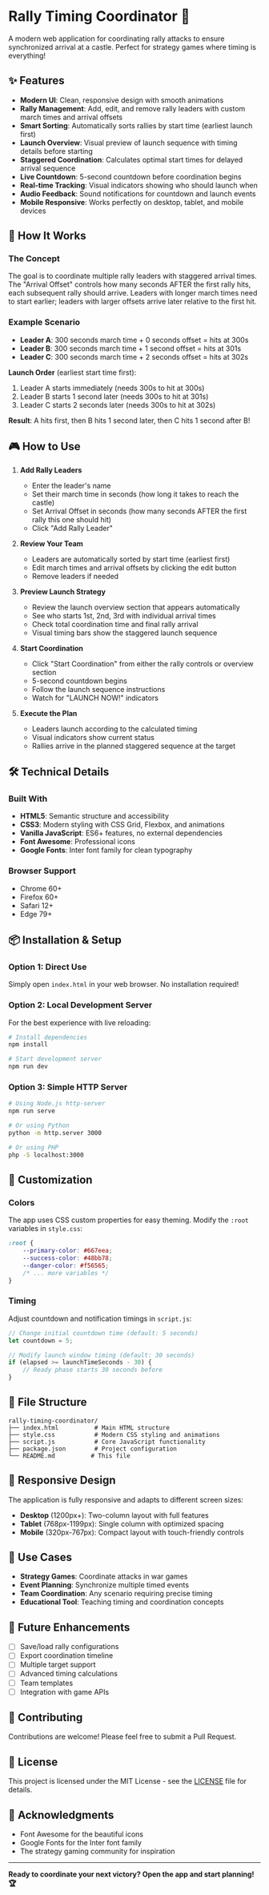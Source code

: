 # Rally Timing Coordinator 🏰

A modern web application for coordinating rally attacks to ensure synchronized arrival at a castle. Perfect for strategy games where timing is everything!

## ✨ Features

- **Modern UI**: Clean, responsive design with smooth animations
- **Rally Management**: Add, edit, and remove rally leaders with custom march times and arrival offsets
- **Smart Sorting**: Automatically sorts rallies by start time (earliest launch first)
- **Launch Overview**: Visual preview of launch sequence with timing details before starting
- **Staggered Coordination**: Calculates optimal start times for delayed arrival sequence
- **Live Countdown**: 5-second countdown before coordination begins
- **Real-time Tracking**: Visual indicators showing who should launch when
- **Audio Feedback**: Sound notifications for countdown and launch events
- **Mobile Responsive**: Works perfectly on desktop, tablet, and mobile devices

## 🚀 How It Works

### The Concept
The goal is to coordinate multiple rally leaders with staggered arrival times. The "Arrival Offset" controls how many seconds AFTER the first rally hits, each subsequent rally should arrive. Leaders with longer march times need to start earlier; leaders with larger offsets arrive later relative to the first hit.

### Example Scenario
- **Leader A**: 300 seconds march time + 0 seconds offset = hits at 300s
- **Leader B**: 300 seconds march time + 1 second offset = hits at 301s  
- **Leader C**: 300 seconds march time + 2 seconds offset = hits at 302s

**Launch Order** (earliest start time first):
1. Leader A starts immediately (needs 300s to hit at 300s)
2. Leader B starts 1 second later (needs 300s to hit at 301s)
3. Leader C starts 2 seconds later (needs 300s to hit at 302s)

**Result**: A hits first, then B hits 1 second later, then C hits 1 second after B!

## 🎮 How to Use

1. **Add Rally Leaders**
   - Enter the leader's name
   - Set their march time in seconds (how long it takes to reach the castle)
   - Set Arrival Offset in seconds (how many seconds AFTER the first rally this one should hit)
   - Click "Add Rally Leader"

2. **Review Your Team**
   - Leaders are automatically sorted by start time (earliest first)
   - Edit march times and arrival offsets by clicking the edit button
   - Remove leaders if needed

3. **Preview Launch Strategy**
   - Review the launch overview section that appears automatically
   - See who starts 1st, 2nd, 3rd with individual arrival times
   - Check total coordination time and final rally arrival
   - Visual timing bars show the staggered launch sequence

4. **Start Coordination**
   - Click "Start Coordination" from either the rally controls or overview section
   - 5-second countdown begins
   - Follow the launch sequence instructions
   - Watch for "LAUNCH NOW!" indicators

5. **Execute the Plan**
   - Leaders launch according to the calculated timing
   - Visual indicators show current status
   - Rallies arrive in the planned staggered sequence at the target

## 🛠️ Technical Details

### Built With
- **HTML5**: Semantic structure and accessibility
- **CSS3**: Modern styling with CSS Grid, Flexbox, and animations
- **Vanilla JavaScript**: ES6+ features, no external dependencies
- **Font Awesome**: Professional icons
- **Google Fonts**: Inter font family for clean typography

### Browser Support
- Chrome 60+
- Firefox 60+
- Safari 12+
- Edge 79+

## 📦 Installation & Setup

### Option 1: Direct Use
Simply open `index.html` in your web browser. No installation required!

### Option 2: Local Development Server
For the best experience with live reloading:

```bash
# Install dependencies
npm install

# Start development server
npm run dev
```

### Option 3: Simple HTTP Server
```bash
# Using Node.js http-server
npm run serve

# Or using Python
python -m http.server 3000

# Or using PHP
php -S localhost:3000
```

## 🎨 Customization

### Colors
The app uses CSS custom properties for easy theming. Modify the `:root` variables in `style.css`:

```css
:root {
    --primary-color: #667eea;
    --success-color: #48bb78;
    --danger-color: #f56565;
    /* ... more variables */
}
```

### Timing
Adjust countdown and notification timings in `script.js`:

```javascript
// Change initial countdown time (default: 5 seconds)
let countdown = 5;

// Modify launch window timing (default: 30 seconds)
if (elapsed >= launchTimeSeconds - 30) {
    // Ready phase starts 30 seconds before
}
```

## 🔧 File Structure

```
rally-timing-coordinator/
├── index.html          # Main HTML structure
├── style.css           # Modern CSS styling and animations
├── script.js           # Core JavaScript functionality
├── package.json        # Project configuration
└── README.md          # This file
```

## 📱 Responsive Design

The application is fully responsive and adapts to different screen sizes:

- **Desktop** (1200px+): Two-column layout with full features
- **Tablet** (768px-1199px): Single column with optimized spacing
- **Mobile** (320px-767px): Compact layout with touch-friendly controls

## 🎯 Use Cases

- **Strategy Games**: Coordinate attacks in war games
- **Event Planning**: Synchronize multiple timed events
- **Team Coordination**: Any scenario requiring precise timing
- **Educational Tool**: Teaching timing and coordination concepts

## 🚧 Future Enhancements

- [ ] Save/load rally configurations
- [ ] Export coordination timeline
- [ ] Multiple target support
- [ ] Advanced timing calculations
- [ ] Team templates
- [ ] Integration with game APIs

## 🤝 Contributing

Contributions are welcome! Please feel free to submit a Pull Request.

## 📄 License

This project is licensed under the MIT License - see the [LICENSE](LICENSE) file for details.

## 🎉 Acknowledgments

- Font Awesome for the beautiful icons
- Google Fonts for the Inter font family
- The strategy gaming community for inspiration

---

**Ready to coordinate your next victory? Open the app and start planning! 🏆** 